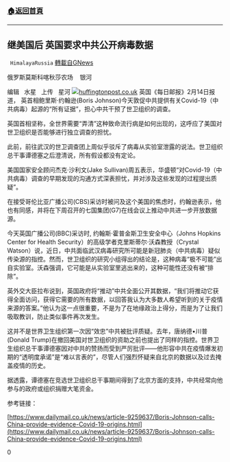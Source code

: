 ###  [:house:返回首頁](https://github.com/ourhimalayas/txt)
---

## 继美国后 英国要求中共公开病毒数据
` HimalayaRussia` [轉載自GNews](https://gnews.org/zh-hans/908389/)

俄罗斯莫斯科喀秋莎农场    银河

编辑   水星   上传   星河
![]()![](https://gnews.org/wp-content/uploads/2021/02/Snipaste_2021-02-15_06-00-56.jpg)[huffingtonpost.co.uk](https://www.huffingtonpost.co.uk/entry/boris-johnson-announces-statutory-sick-pay-from-day-one-to-fight-coronavirus_uk_5e5f99e1c5b67ed38b3b5fb0)
英国《每日邮报》2月14日报道， 英首相鲍里斯·约翰逊(Boris Johnson)今天敦促中共提供有关Covid-19（中共病毒）起源的“所有证据”，担心中共干预了世卫组织的调查。

英国首相坚称，全世界需要“弄清”这种致命流行病是如何出现的，这呼应了美国对世卫组织是否能够进行独立调查的担忧。

此前，前往武汉的世卫调查团上周似乎驳斥了病毒从实验室泄露的说法。世卫组织总干事谭德塞之后澄清说，所有假设都没有定论。

美国国家安全顾问杰克·沙利文(Jake Sullivan)周五表示，华盛顿“对Covid-19（中共病毒）调查的早期发现的沟通方式深表担忧，并对涉及这些发现的过程提出质疑”。

在接受哥伦比亚广播公司(CBS)采访时被问及这个美国的焦虑时，约翰逊表示，他也有同感，并将在下周召开的七国集团(G7)在线会议上推动中共进一步开放数据源。

今天英国广播公司(BBC)采访时, 约翰斯·霍普金斯卫生安全中心（Johns Hopkins Center for Health Security）的高级学者克里斯蒂尔·沃森教授（Crystal Watson）说，近日，中共面临武汉病毒研究所可能是新冠肺炎（中共病毒）疑似传染源的指控。然而，世卫组织的研究小组得出的结论是，这种病毒“极不可能”出自实验室。沃森强调，它可能是从实验室里逃出来的，这种可能性还没有被“排除”。

英外交大臣拉布说到，英国政府将“推动”中共全面公开其数据，“我们将推动它获得全面访问，获得它需要的所有数据，以回答我认为大多数人希望听到的关于疫情来源的答案。”他认为这一点很重要，不是为了在地缘政治上得分，而是为了让我们吸取教训，防止类似事件再次发生。

这并不是世界卫生组织第一次因“效忠”中共被批评质疑。去年，唐纳德•川普(Donald Trump)在撤回美国对世卫组织的资助之前也提出了同样的指控。世界卫生组织总干事谭德塞因对中共的赞扬而受到严厉批评——他形容中共在疫情爆发初期的“透明度承诺”是“难以言表的”，尽管人们强烈怀疑来自北京的数据以及过去掩盖疫情的历史。

据透露，谭德塞在竞选世卫组织总干事期间得到了北京方面的支持，中共经常向他参与的政府或组织捐赠大笔资金。

参考链接：

[https://www.dailymail.co.uk/news/article-9259637/Boris-Johnson-calls-China-provide-evidence-Covid-19-origins.html](https://www.dailymail.co.uk/news/article-9259637/Boris-Johnson-calls-China-provide-evidence-Covid-19-origins.html)

0
